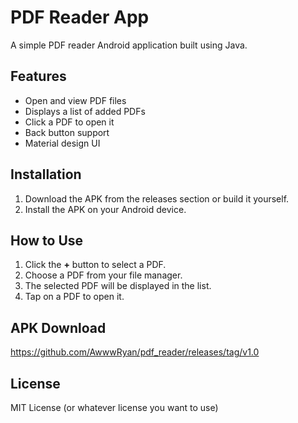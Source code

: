 # PDF Reader App

A simple PDF reader Android application built using Java.

## Features
- Open and view PDF files
- Displays a list of added PDFs
- Click a PDF to open it
- Back button support
- Material design UI

## Installation
1. Download the APK from the releases section or build it yourself.
2. Install the APK on your Android device.

## How to Use
1. Click the **+** button to select a PDF.
2. Choose a PDF from your file manager.
3. The selected PDF will be displayed in the list.
4. Tap on a PDF to open it.

## APK Download
https://github.com/AwwwRyan/pdf_reader/releases/tag/v1.0

## License
MIT License (or whatever license you want to use)
